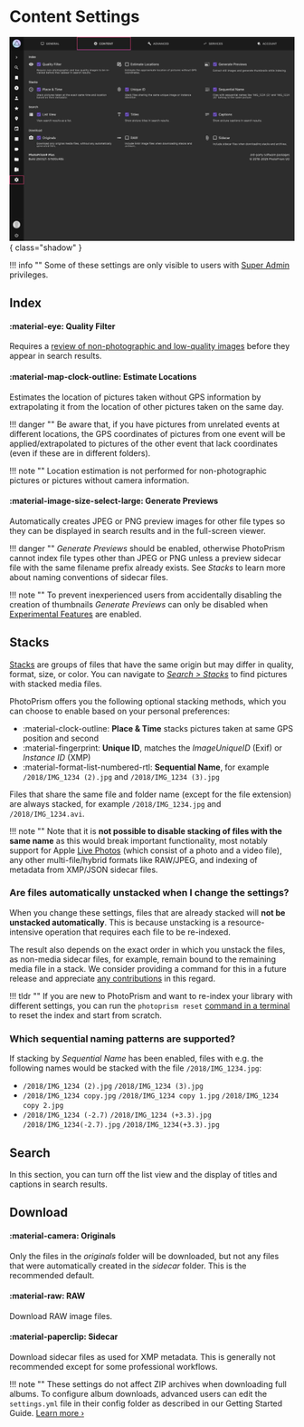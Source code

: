 # Content Settings

![](img/settings-library-2503.jpg){ class="shadow" }

!!! info ""
    Some of these settings are only visible to users with [Super Admin](../users/roles.md#admin) privileges.

## Index

#### :material-eye: Quality Filter

Requires a [review of non-photographic and low-quality images](../organize/review.md) before they appear in search results.

#### :material-map-clock-outline: Estimate Locations

Estimates the location of pictures taken without GPS information by extrapolating it from the location of other pictures taken on the same day. 

!!! danger ""
    Be aware that, if you have pictures from unrelated events at different locations, the GPS coordinates of pictures from one event will be applied/extrapolated to pictures of the other event that lack coordinates (even if these are in different folders).

!!! note ""
    Location estimation is not performed for non-photographic pictures or pictures without camera information.

#### :material-image-size-select-large: Generate Previews

Automatically creates JPEG or PNG preview images for other file types so they can be displayed in search results and in the full-screen viewer. 

!!! danger ""
    *Generate Previews* should be enabled, otherwise PhotoPrism cannot index file types other than JPEG or PNG unless a preview sidecar file with the same filename prefix already exists. See *Stacks* to learn more about naming conventions of sidecar files.

!!! note ""
    To prevent inexperienced users from accidentally disabling the creation of thumbnails *Generate Previews* can only be disabled when [Experimental Features](advanced.md#experimental-features) are enabled.

## Stacks

[Stacks](../organize/stacks.md) are groups of files that have the same origin but may differ in quality, format, size, or color. You can navigate to [*Search > Stacks*](../organize/stacks.md) to find pictures with stacked media files.

PhotoPrism offers you the following optional stacking methods, which you can choose to enable based on your personal preferences:

* :material-clock-outline: **Place & Time** stacks pictures taken at same GPS position and second
* :material-fingerprint: **Unique ID**, matches the *ImageUniqueID* (Exif) or *Instance ID* (XMP)
* :material-format-list-numbered-rtl: **Sequential Name**, for example `/2018/IMG_1234 (2).jpg` and `/2018/IMG_1234 (3).jpg`

Files that share the same file and folder name (except for the file extension) are always stacked, for example `/2018/IMG_1234.jpg` and `/2018/IMG_1234.avi`.

!!! note ""
    Note that it is **not possible to disable stacking of files with the same name** as this would break important functionality, most notably support for Apple [Live Photos](../organize/video.md#live-photos) (which consist of a photo and a video file), any other multi-file/hybrid formats like RAW/JPEG, and indexing of metadata from XMP/JSON sidecar files.

### Are files automatically unstacked when I change the settings?

When you change these settings, files that are already stacked will **not be unstacked automatically**. This is because unstacking is a resource-intensive operation that requires each file to be re-indexed.

The result also depends on the exact order in which you unstack the files, as non-media sidecar files, for example, remain bound to the remaining media file in a stack. We consider providing a command for this in a future release and appreciate [any contributions](../../developer-guide/index.md) in this regard.
 
!!! tldr ""
    If you are new to PhotoPrism and want to re-index your library with different settings, you can run the `photoprism reset` [command in a terminal](../../getting-started/docker-compose.md#command-line-interface) to reset the index and start from scratch.

### Which sequential naming patterns are supported?

If stacking by *Sequential Name* has been enabled, files with e.g. the following names would be stacked with the file `/2018/IMG_1234.jpg`:

- `/2018/IMG_1234 (2).jpg` `/2018/IMG_1234 (3).jpg`
- `/2018/IMG_1234 copy.jpg` `/2018/IMG_1234 copy 1.jpg` `/2018/IMG_1234 copy 2.jpg`
- `/2018/IMG_1234 (-2.7)` `/2018/IMG_1234 (+3.3).jpg` `/2018/IMG_1234(-2.7).jpg`  `/2018/IMG_1234(+3.3).jpg`

## Search

In this section, you can turn off the list view and the display of titles and captions in search results.

## Download

#### :material-camera: Originals

Only the files in the *originals* folder will be downloaded, but not any files that were automatically created in the *sidecar* folder. This is the recommended default.

#### :material-raw: RAW

Download RAW image files.

#### :material-paperclip: Sidecar

Download sidecar files as used for XMP metadata. This is generally not recommended except for some professional workflows.

!!! note ""
    These settings do not affect ZIP archives when downloading full albums. To configure album downloads, advanced users can edit the `settings.yml` file in their config folder as described in our Getting Started Guide. [Learn more ›](../../getting-started/config-files/settings.md#albums)
